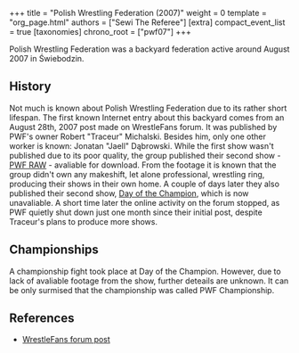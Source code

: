 +++
title = "Polish Wrestling Federation (2007)"
weight = 0
template = "org_page.html"
authors = ["Sewi The Referee"]
[extra]
compact_event_list = true
[taxonomies]
chrono_root = ["pwf07"]
+++

Polish Wrestling Federation was a backyard federation active around August 2007 in Świebodzin.

## History

Not much is known about Polish Wrestling Federation due to its rather short lifespan. The first known Internet entry about this backyard comes from an August 28th, 2007 post made on WrestleFans forum. It was published by PWF's owner Robert "Traceur" Michalski. Besides him, only one other worker is known: Jonatan "Jaell" Dąbrowski. While the first show wasn't published due to its poor quality, the group published their second show - [PWF RAW](@/e/pwf07/2007-08-28-pwf07-raw.md) - avaliable for download. From the footage it is known that the group didn't own any makeshift, let alone professional, wrestling ring, producing their shows in their own home. A couple of days later they also published their second show, [Day of the Champion](@/e/pwf07/2007-08-30-pwf07-day-of-the-champion.md), which is now unavaliable. A short time later the online activity on the forum stopped, as PWF quietly shut down just one month since their initial post, despite Traceur's plans to produce more shows.

## Championships 

A championship fight took place at Day of the Champion. However, due to lack of avaliable footage from the show, further deteails are unknown. It can be only surmised that the championship was called PWF Championship.

## References

* [WrestleFans forum post](https://wrestlefans.pl/forum/viewtopic.php?f=59&t=2234&start=0)
